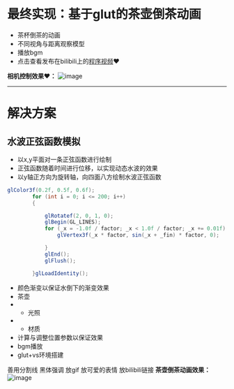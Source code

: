 # 最终实现：基于glut的茶壶倒茶动画
 * 茶杯倒茶的动画
 * 不同视角与距离观察模型
 * 播放bgm
 * 点击查看发布在bilibili上的[程序视频](
https://www.bilibili.com/video/BV1gA411R78D/?vd_source=881f21b11ef8e2832f37c7c84736a66c)❤️

**相机控制效果❤️：**
![image](https://github.com/seimeicyx/graphics2022/blob/main/22251126%E9%99%88%E6%BB%A2%E8%A5%BF/Project1/result/move.gif)

---
# 解决方案

 ## 水波正弦函数模拟
 
 * 以x,y平面对一条正弦函数进行绘制
 * 正弦函数随着时间进行位移，以实现动态水波的效果
 * 以y轴正方向为旋转轴，向四面八方绘制水波正弦函数
 
```cs
glColor3f(0.2f, 0.5f, 0.6f);
		for (int i = 0; i <= 200; i++)
		{

			glRotatef(2, 0, 1, 0);
			glBegin(GL_LINES);
			for (_x = -1.0f / factor; _x < 1.0f / factor; _x += 0.01f) {
				glVertex3f(_x * factor, sin(_x + _fin) * factor, 0);

			}
			glEnd();
			glFlush();

		}glLoadIdentity();
```

 * 颜色渐变以保证水倒下的渐变效果
 * 茶壶
 *	* 光照
 *	 * 材质
 *	计算与调整位置参数以保证效果
 *	bgm播放
 *	glut+vs环境搭建



善用分割线
黑体强调
放gif
放可爱的表情
放bilibili链接
**茶壶倒茶动画效果：**
![image](https://github.com/seimeicyx/graphics2022/blob/main/22251126%E9%99%88%E6%BB%A2%E8%A5%BF/Project1/result/still.gif)
